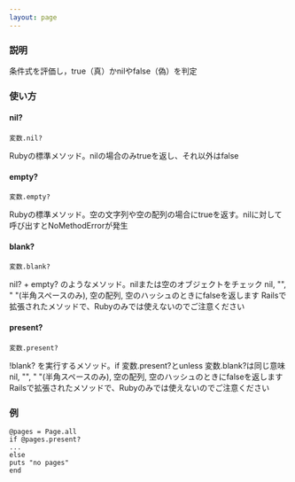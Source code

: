 ```yaml
---
layout: page
---
```

### 説明
条件式を評価し，true（真）かnilやfalse（偽）を判定

### 使い方
#### nil?
    変数.nil?

Rubyの標準メソッド。nilの場合のみtrueを返し、それ以外はfalse

#### empty?
    変数.empty?

Rubyの標準メソッド。空の文字列や空の配列の場合にtrueを返す。nilに対して呼び出すとNoMethodErrorが発生

#### blank?
    変数.blank?

nil? + empty? のようなメソッド。nilまたは空のオブジェクトをチェック
nil, "", " "(半角スペースのみ), 空の配列, 空のハッシュのときにfalseを返します
Railsで拡張されたメソッドで、Rubyのみでは使えないのでご注意ください

#### present?
    変数.present?

!blank? を実行するメソッド。if 変数.present?とunless 変数.blank?は同じ意味
nil, "", " "(半角スペースのみ), 空の配列, 空のハッシュのときにfalseを返します
Railsで拡張されたメソッドで、Rubyのみでは使えないのでご注意ください

### 例
    @pages = Page.all
    if @pages.present?
    ...
    else
    puts "no pages"
    end